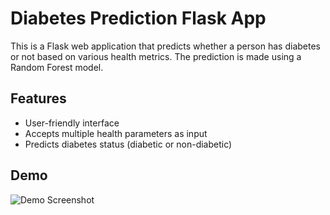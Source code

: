 # Diabetes Prediction Flask App

This is a Flask web application that predicts whether a person has diabetes or not based on various health metrics. The prediction is made using a Random Forest model.

## Features

- User-friendly interface
- Accepts multiple health parameters as input
- Predicts diabetes status (diabetic or non-diabetic)

## Demo
![Demo Screenshot](Image/capture.jpg)

